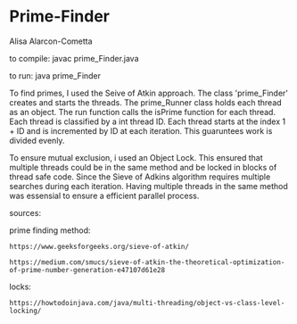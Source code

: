 # Prime-Finder

Alisa Alarcon-Cometta

to compile: javac prime_Finder.java

to run: java prime_Finder

To find primes, I used the Seive of Atkin approach. The class 'prime_Finder' creates and starts the threads. The prime_Runner class holds each thread as an object. The run function calls the isPrime function for each thread. Each thread is classified by a int thread ID. Each thread starts at the index 1 + ID and is incremented by ID at each iteration. This guaruntees work is divided evenly. 

To ensure mutual exclusion, i used an Object Lock. This ensured that multiple threads could be in the same method and be locked in blocks of thread safe code. Since the Sieve of Adkins algorithm requires multiple searches during each iteration. Having multiple threads in the same method was essensial to ensure a efficient parallel process.

sources:

prime finding method: 

    https://www.geeksforgeeks.org/sieve-of-atkin/
    
    https://medium.com/smucs/sieve-of-atkin-the-theoretical-optimization-of-prime-number-generation-e47107d61e28
    
locks:

    https://howtodoinjava.com/java/multi-threading/object-vs-class-level-locking/
